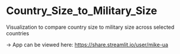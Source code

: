 # Country_Size_to_Military_Size
Visualization to compare country size to military size across selected countries

-> App can be viewed here:  https://share.streamlit.io/user/mike-ua
